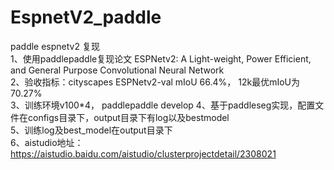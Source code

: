 # EspnetV2_paddle
paddle espnetv2 复现  
1、使用paddlepaddle复现论文 ESPNetv2: A Light-weight, Power Efficient, and General Purpose Convolutional Neural Network  
2、验收指标：cityscapes ESPNetv2-val mIoU 66.4%， 12k最优mIoU为70.27%   
3、训练环境v100*4， paddlepaddle develop
4、基于paddleseg实现，配置文件在configs目录下，output目录下有log以及bestmodel  
5、训练log及best_model在output目录下   
6、aistudio地址：https://aistudio.baidu.com/aistudio/clusterprojectdetail/2308021

